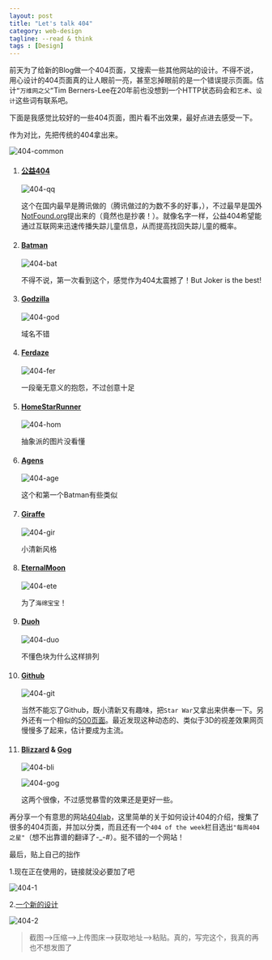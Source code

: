 ```yaml
---
layout: post
title: "Let's talk 404"
category: web-design
tagline: --read & think
tags : [Design]
---
```



前天为了给新的Blog做一个404页面，又搜索一些其他网站的设计。不得不说，用心设计的404页面真的让人眼前一亮，甚至忘掉眼前的是一个错误提示页面。估计`“万维网之父”`Tim Berners-Lee在20年前也没想到一个HTTP状态码会和`艺术`、`设计`这些词有联系吧。

下面是我感觉比较好的一些404页面，图片看不出效果，最好点进去感受一下。

作为对比，先把传统的404拿出来。

![404-common](http://pic.yupoo.com/jok3r/DtshGzTp/medish.jpg)

1. #### [公益404](http://www.qq.com/404/)
	
	![404-qq](http://pic.yupoo.com/jok3r/DtrKX94i/medish.jpg)
	
	这个在国内最早是腾讯做的（腾讯做过的为数不多的好事，），不过最早是国外[NotFound.org](http://notfound.org/)提出来的（竟然也是抄袭！）。就像名字一样，公益404希望能通过互联网来迅速传播失踪儿童信息，从而提高找回失踪儿童的概率。

2. #### [Batman](http://www.batman-3d.de/404)
	
	![404-bat](http://pic.yupoo.com/jok3r/DtrLcfBi/medish.jpg)
	
	不得不说，第一次看到这个，感觉作为404太震撼了！But Joker is the best!

3. #### [Godzilla](http://gdzl.la/404)
	
	![404-god](http://pic.yupoo.com/jok3r/DtrOWhzR/medish.jpg)
	
	域名不错
	
4. #### [Ferdaze](http://www.ferdaze.com/errors/401/)
	
	![404-fer](http://pic.yupoo.com/jok3r/DtrR54Ba/medish.jpg)
	
	一段毫无意义的抱怨，不过创意十足
	
5. #### [HomeStarRunner](http://www.homestarrunner.com/test.html)
	
	![404-hom](http://pic.yupoo.com/jok3r/DtrS6cH1/medish.jpg)
	
	抽象派的图片没看懂
	
6. #### [Agens](http://agens.no/404)
	
	![404-age](http://pic.yupoo.com/jok3r/DtrSBoCx/medish.jpg)
	
	这个和第一个Batman有些类似
	
7. #### [Giraffe](http://www.giraffe.net/404)
	
	![404-gir](http://pic.yupoo.com/jok3r/DtrWKa6u/medish.jpg)
	
	小清新风格
	
8. #### [EternalMoon](http://www.eternalmoon.com/404.htm)
	
	![404-ete](http://pic.yupoo.com/jok3r/DtrXIuMc/medish.jpg)
	
	为了`海绵宝宝`！
	
9. #### [Duoh](http://www.duoh.com/404)
	
	![404-duo](http://pic.yupoo.com/jok3r/Dts0TZLR/medish.jpg)
	
	不懂色块为什么这样排列
	
10. #### [Github](https://github.com/404)
	
	![404-git](http://pic.yupoo.com/jok3r/Dts6AHDr/medish.jpg)
	
	当然不能忘了Github，既小清新又有趣味，把`Star War`又拿出来供奉一下。另外还有一个相似的[500页面](https://github.com/500)。最近发现这种动态的、类似于3D的视差效果网页慢慢多了起来，估计要成为主流。
	
11. #### [Blizzard](http://us.blizzard.com/en-us/error.html) & [Gog](http://www.gog.com/error/404)
	
	![404-bli](http://pic.yupoo.com/jok3r/Dts7gXYZ/medish.jpg)
	
	![404-gog](http://pic.yupoo.com/jok3r/Dts6TWZU/medish.jpg)
	
	这两个很像，不过感觉暴雪的效果还是更好一些。

再分享一个有意思的网站[404lab](http://queenofsubtle.com/404/)，这里简单的关于如何设计404的介绍，搜集了很多的404页面，并加以分类，而且还有一个`404 of the week`栏目选出`"每周404之星"`（想不出靠谱的翻译了-_-#）。挺不错的一个网站！

最后，贴上自己的拙作

1.现在正在使用的，链接就没必要加了吧

![404-1](http://pic.yupoo.com/jok3r/DtrsyC5R/medish.jpg)

2.[一个新的设计](http://jingtest.qiniudn.com/)

![404-2](http://pic.yupoo.com/jok3r/DtrszdR2/medish.jpg)

>截图——>压缩——>上传图床——>获取地址——>粘贴。真的，写完这个，我真的再也不想发图了